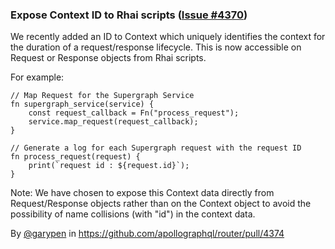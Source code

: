 ### Expose Context ID to Rhai scripts ([Issue #4370](https://github.com/apollographql/router/issues/4370))

We recently added an ID to Context which uniquely identifies the context for the duration of a request/response lifecycle. This is now accessible on Request or Response objects from Rhai scripts.

For example:

```rhai
// Map Request for the Supergraph Service
fn supergraph_service(service) {
    const request_callback = Fn("process_request");
    service.map_request(request_callback);
}

// Generate a log for each Supergraph request with the request ID
fn process_request(request) {
    print(`request id : ${request.id}`);
}
```

Note: We have chosen to expose this Context data directly from Request/Response objects rather than on the Context object to avoid the possibility of name collisions (with "id") in the context data.

By [@garypen](https://github.com/garypen) in https://github.com/apollographql/router/pull/4374